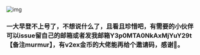 ![img](https://cdn.nlark.com/yuque/0/2025/jpeg/22165187/1742256178567-c63619e6-9529-40f5-acb8-c92f3d6940d6.jpeg)

### 一大早登不上号了，不想说什么了，且看且珍惜吧，有需要的小伙伴可以issue留自己的邮箱或者发我邮箱Y3p0MTA0NkAxMjYuY29t【备注murmur】，有v2ex金币的大佬能再给个邀请码，感谢🙏。